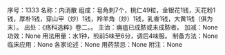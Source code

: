 序号：1333
名称：内消散
组成：皂角刺7个，桃仁49粒，金银花1钱，天花粉1钱，厚朴1钱，穿山甲（炒）1钱，羚羊角（炒）1钱，乳香1钱，大黄1钱（俱为末）。
出处：《疡科选粹》卷二。。
主治：痈疽已成脓或未成脓者。
加减：None
功效：None
用法用量：水1钟，煎前5味至6分，调后4味服。
制备方法：None
临床应用：None
各家论述：None
用药禁忌：None
附注：None
